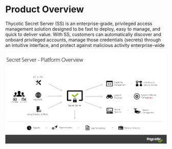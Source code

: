 [title]: # (Product Overview)
[tags]: # (Product Overview)
[priority]: # (100)

# Product Overview

Thycotic Secret Server (SS) is an enterprise-grade, privileged access management solution designed to be fast to deploy, easy to manage, and quick to deliver value. With SS, customers can automatically discover and onboard privileged accounts, manage those credentials (secrets) through an intuitive interface, and protect against malicious activity enterprise-wide

![Secret Server Overview](images/img01.png)

